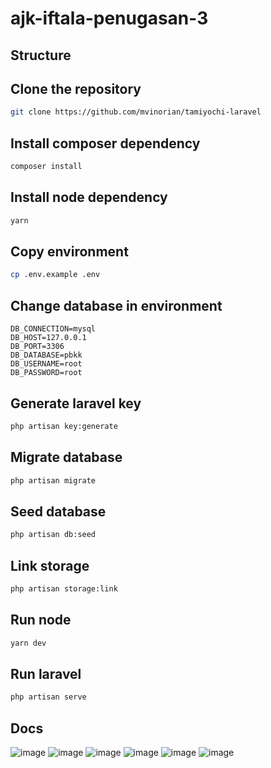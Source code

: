 # ajk-iftala-penugasan-3

## Structure

## Clone the repository

```sh
git clone https://github.com/mvinorian/tamiyochi-laravel
```

## Install composer dependency

```sh
composer install
```

## Install node dependency

```sh
yarn
```

## Copy environment

```sh
cp .env.example .env
```

## Change database in environment

```
DB_CONNECTION=mysql
DB_HOST=127.0.0.1
DB_PORT=3306
DB_DATABASE=pbkk
DB_USERNAME=root
DB_PASSWORD=root
```

## Generate laravel key

```sh
php artisan key:generate
```

## Migrate database

```sh
php artisan migrate
```

## Seed database

```sh
php artisan db:seed
```

## Link storage

```sh
php artisan storage:link
```

## Run node

```sh
yarn dev
```

## Run laravel

```sh
php artisan serve
```

## Docs
![image](https://github.com/ifzahri/ajk-iftala-penugasan-3/assets/59218445/476944c7-20e6-4269-a9ec-8e54d2fcde32)
![image](https://github.com/ifzahri/ajk-iftala-penugasan-3/assets/59218445/5f395d75-9f6a-43eb-b010-ab3d492de1a2)
![image](https://github.com/ifzahri/ajk-iftala-penugasan-3/assets/59218445/a348ae4c-42dc-4482-823c-2a2ebf19219a)
![image](https://github.com/ifzahri/ajk-iftala-penugasan-3/assets/59218445/4d37c9be-0e09-4ecd-bcde-0a1ff8912aea)
![image](https://github.com/ifzahri/ajk-iftala-penugasan-3/assets/59218445/89c38324-ba00-4dea-9cd5-3d3ddd1f5290)
![image](https://github.com/ifzahri/ajk-iftala-penugasan-3/assets/59218445/ac84a916-6120-4119-b1c2-4fac0144eb45)
